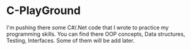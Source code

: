 # C-PlayGround
I'm pushing there some C#/.Net code that I wrote to practice my programming skills.
You can find there OOP concepts, Data structures, Testing, Interfaces. 
Some of them will be add later.
